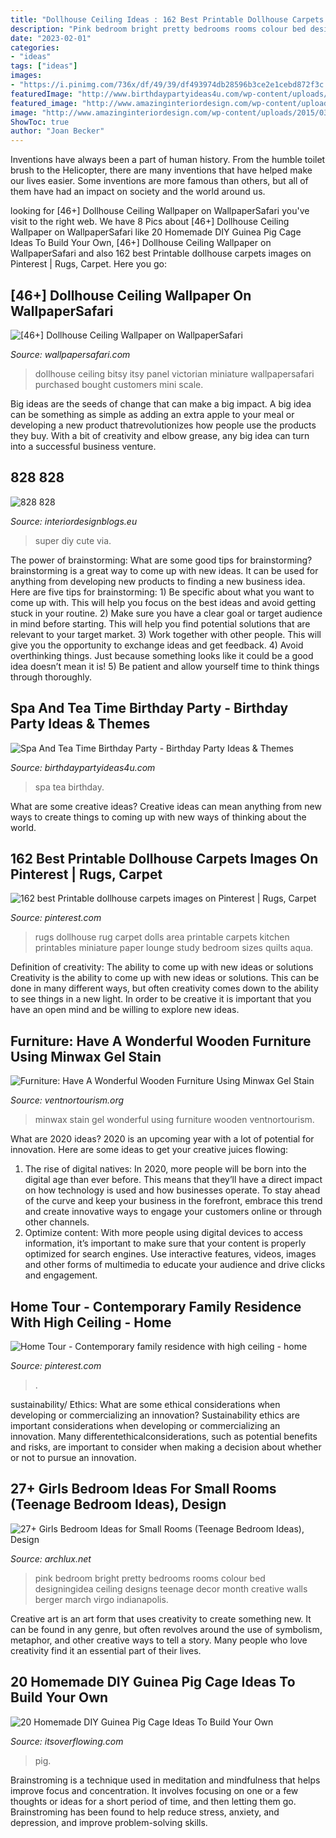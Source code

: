 ```yaml
---
title: "Dollhouse Ceiling Ideas : 162 Best Printable Dollhouse Carpets Images On Pinterest"
description: "Pink bedroom bright pretty bedrooms rooms colour bed designingidea ceiling designs teenage decor month creative walls berger march virgo indianapolis"
date: "2023-02-01"
categories:
- "ideas"
tags: ["ideas"]
images:
- "https://i.pinimg.com/736x/df/49/39/df493974db28596b3ce2e1cebd872f3c.jpg"
featuredImage: "http://www.birthdaypartyideas4u.com/wp-content/uploads/2017/04/Spa-And-Tea-Time-Birthday-Party-Cotton-Balls-600x800.jpg"
featured_image: "http://www.amazinginteriordesign.com/wp-content/uploads/2015/03/828.jpg"
image: "http://www.amazinginteriordesign.com/wp-content/uploads/2015/03/828.jpg"
ShowToc: true
author: "Joan Becker"
---
```



Inventions have always been a part of human history. From the humble toilet brush to the Helicopter, there are many inventions that have helped make our lives easier. Some inventions are more famous than others, but all of them have had an impact on society and the world around us.

	

		
looking for [46+] Dollhouse Ceiling Wallpaper on WallpaperSafari you've visit to the right web. We have 8 Pics about [46+] Dollhouse Ceiling Wallpaper on WallpaperSafari like 20 Homemade DIY Guinea Pig Cage Ideas To Build Your Own, [46+] Dollhouse Ceiling Wallpaper on WallpaperSafari and also 162 best Printable dollhouse carpets images on Pinterest | Rugs, Carpet. Here you go:
		
    
## [46+] Dollhouse Ceiling Wallpaper On WallpaperSafari

<img loading=lazy src="https://cdn.wallpapersafari.com/15/64/HVT7Js.jpg" onerror="this.onerror=null;this.src='https://tse4.mm.bing.net/th?id=OIP.ico0QHogRnlkWyXT5HsqqwHaEy&amp;pid=15.1';" alt="[46+] Dollhouse Ceiling Wallpaper on WallpaperSafari">

_Source: wallpapersafari.com_

>dollhouse ceiling bitsy itsy panel victorian miniature wallpapersafari purchased bought customers mini scale. 

	

Big ideas are the seeds of change that can make a big impact. A big idea can be something as simple as adding an extra apple to your meal or developing a new product thatrevolutionizes how people use the products they buy. With a bit of creativity and elbow grease, any big idea can turn into a successful business venture.

    
## 828 828

<img loading=lazy src="http://www.amazinginteriordesign.com/wp-content/uploads/2015/03/828.jpg" onerror="this.onerror=null;this.src='https://tse1.mm.bing.net/th?id=OIP.sveinklK8MuFC4N4QZXh5wHaMj&amp;pid=15.1';" alt="828 828">

_Source: interiordesignblogs.eu_

>super diy cute via. 

	

The power of brainstorming: What are some good tips for brainstorming?
brainstorming is a great way to come up with new ideas. It can be used for anything from developing new products to finding a new business idea. Here are five tips for brainstorming: 1) Be specific about what you want to come up with. This will help you focus on the best ideas and avoid getting stuck in your routine. 2) Make sure you have a clear goal or target audience in mind before starting. This will help you find potential solutions that are relevant to your target market. 3) Work together with other people. This will give you the opportunity to exchange ideas and get feedback. 4) Avoid overthinking things. Just because something looks like it could be a good idea doesn’t mean it is! 5) Be patient and allow yourself time to think things through thoroughly.

    
## Spa And Tea Time Birthday Party - Birthday Party Ideas &amp; Themes

<img loading=lazy src="http://www.birthdaypartyideas4u.com/wp-content/uploads/2017/04/Spa-And-Tea-Time-Birthday-Party-Cotton-Balls-600x800.jpg" onerror="this.onerror=null;this.src='https://tse3.mm.bing.net/th?id=OIP.UgQE191HhNBIG4qoHbwhEgHaJ4&amp;pid=15.1';" alt="Spa And Tea Time Birthday Party - Birthday Party Ideas &amp; Themes">

_Source: birthdaypartyideas4u.com_

>spa tea birthday. 

	

What are some creative ideas?
Creative ideas can mean anything from new ways to create things to coming up with new ways of thinking about the world.

    
## 162 Best Printable Dollhouse Carpets Images On Pinterest | Rugs, Carpet

<img loading=lazy src="https://i.pinimg.com/736x/67/80/b0/6780b01f197b2885e4b027cb8ba0be3f--miniature-dollhouse-area-rugs.jpg" onerror="this.onerror=null;this.src='https://tse4.mm.bing.net/th?id=OIP.0-BO0GawKg5rxqt7zoXpwwHaKP&amp;pid=15.1';" alt="162 best Printable dollhouse carpets images on Pinterest | Rugs, Carpet">

_Source: pinterest.com_

>rugs dollhouse rug carpet dolls area printable carpets kitchen printables miniature paper lounge study bedroom sizes quilts aqua. 

	

Definition of creativity: The ability to come up with new ideas or solutions
Creativity is the ability to come up with new ideas or solutions. This can be done in many different ways, but often creativity comes down to the ability to see things in a new light. In order to be creative it is important that you have an open mind and be willing to explore new ideas.

    
## Furniture: Have A Wonderful Wooden Furniture Using Minwax Gel Stain

<img loading=lazy src="http://www.ventnortourism.org/i/2015/07/get-wonderful-table-by-using-minwax-gel-stain-ideas-restain-oak-cabinets-minwax-ipswich-pine-minwax-ebony-minwax-gel-stain-colors-minwax-red-chestnut-gel-stain-cabinets-minwax-polyshades-espresso-olym-680x907.jpg" onerror="this.onerror=null;this.src='https://tse2.mm.bing.net/th?id=OIP.qrUOQBnLrqoRu78y7C7VmAHaJ4&amp;pid=15.1';" alt="Furniture: Have A Wonderful Wooden Furniture Using Minwax Gel Stain">

_Source: ventnortourism.org_

>minwax stain gel wonderful using furniture wooden ventnortourism. 

	

What are 2020 ideas?
2020 is an upcoming year with a lot of potential for innovation. Here are some ideas to get your creative juices flowing: 
1. The rise of digital natives: In 2020, more people will be born into the digital age than ever before. This means that they’ll have a direct impact on how technology is used and how businesses operate. To stay ahead of the curve and keep your business in the forefront, embrace this trend and create innovative ways to engage your customers online or through other channels. 
2. Optimize content: With more people using digital devices to access information, it’s important to make sure that your content is properly optimized for search engines. Use interactive features, videos, images and other forms of multimedia to educate your audience and drive clicks and engagement. 

    
## Home Tour - Contemporary Family Residence With High Ceiling - Home

<img loading=lazy src="https://i.pinimg.com/736x/df/49/39/df493974db28596b3ce2e1cebd872f3c.jpg" onerror="this.onerror=null;this.src='https://tse2.mm.bing.net/th?id=OIP.xHhNC04jOt83xpvOO503qAHaKK&amp;pid=15.1';" alt="Home Tour - Contemporary family residence with high ceiling - home">

_Source: pinterest.com_

>. 

	

sustainability/ Ethics: What are some ethical considerations when developing or commercializing an innovation?
Sustainability ethics are important considerations when developing or commercializing an innovation. Many differentethicalconsiderations, such as potential benefits and risks, are important to consider when making a decision about whether or not to pursue an innovation.

    
## 27+ Girls Bedroom Ideas For Small Rooms (Teenage Bedroom Ideas), Design

<img loading=lazy src="http://archlux.net/web/wp-content/uploads/2017/05/pretty-pink-girls-bedroom.jpg" onerror="this.onerror=null;this.src='https://tse3.mm.bing.net/th?id=OIP.7AxSe58v_9k1r-0EgfVg6wHaE8&amp;pid=15.1';" alt="27+ Girls Bedroom Ideas for Small Rooms (Teenage Bedroom Ideas), Design">

_Source: archlux.net_

>pink bedroom bright pretty bedrooms rooms colour bed designingidea ceiling designs teenage decor month creative walls berger march virgo indianapolis. 

	

Creative art is an art form that uses creativity to create something new. It can be found in any genre, but often revolves around the use of symbolism, metaphor, and other creative ways to tell a story. Many people who love creativity find it an essential part of their lives.

    
## 20 Homemade DIY Guinea Pig Cage Ideas To Build Your Own

<img loading=lazy src="https://www.itsoverflowing.com/wp-content/uploads/2020/02/Dollhouse-Guinea-Pig-Cage.jpg" onerror="this.onerror=null;this.src='https://tse4.mm.bing.net/th?id=OIP.ucXF6jODZQaDG1z2vmusAgHaLH&amp;pid=15.1';" alt="20 Homemade DIY Guinea Pig Cage Ideas To Build Your Own">

_Source: itsoverflowing.com_

>pig. 

	

Brainstroming is a technique used in meditation and mindfulness that helps improve focus and concentration. It involves focusing on one or a few thoughts or ideas for a short period of time, and then letting them go. Brainstroming has been found to help reduce stress, anxiety, and depression, and improve problem-solving skills.

